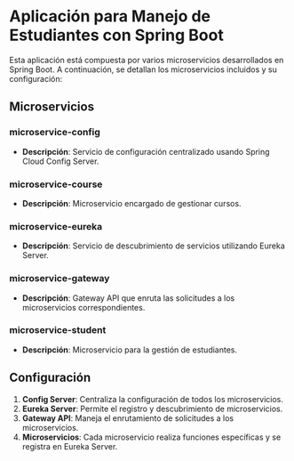 # Aplicación para Manejo de Estudiantes con Spring Boot

Esta aplicación está compuesta por varios microservicios desarrollados en Spring Boot. A continuación, se detallan los microservicios incluidos y su configuración:

## Microservicios

### microservice-config
- **Descripción**: Servicio de configuración centralizado usando Spring Cloud Config Server.

### microservice-course
- **Descripción**: Microservicio encargado de gestionar cursos.

### microservice-eureka
- **Descripción**: Servicio de descubrimiento de servicios utilizando Eureka Server.

### microservice-gateway
- **Descripción**: Gateway API que enruta las solicitudes a los microservicios correspondientes.

### microservice-student
- **Descripción**: Microservicio para la gestión de estudiantes.

## Configuración

1. **Config Server**: Centraliza la configuración de todos los microservicios.
2. **Eureka Server**: Permite el registro y descubrimiento de microservicios.
3. **Gateway API**: Maneja el enrutamiento de solicitudes a los microservicios.
4. **Microservicios**: Cada microservicio realiza funciones específicas y se registra en Eureka Server.
